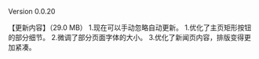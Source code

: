 Version 0.0.20

【更新内容】（29.0 MB）
1.现在可以手动忽略自动更新。
1.优化了主页矩形按钮的部分细节。
2.微调了部分页面字体的大小。
3.优化了新闻页内容，排版变得更加紧凑。
